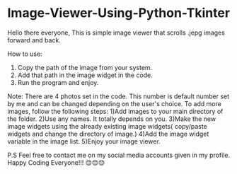# Image-Viewer-Using-Python-Tkinter
Hello there everyone,
This is simple image viewer that scrolls .jepg images forward and back. 

How to use:
1) Copy the path of the image from your system.
2) Add that path in the image widget in the code.
3) Run the program and enjoy.

Note:
There are 4 photos set in the code. This number is default number set by me and can be changed depending on the user's choice. 
To add more images, follow the following steps:
1)Add images to your main directory of the folder.
2)Use any names. It totally depends on you.
3)Make the new image widgets using the already existing image widgets( copy/paste widgets and change the directory of image.)
4)Add the image widget variable in the image list.
5)Enjoy your image viewer.

P.S
Feel free to contact me on my social media accounts given in my profile. Happy Coding Everyone!!!
😊😊😊
